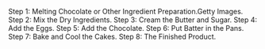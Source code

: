 Step 1: Melting Chocolate or Other Ingredient Preparation.Getty Images. 
Step 2: Mix the Dry Ingredients. 
Step 3: Cream the Butter and Sugar. 
Step 4: Add the Eggs. 
Step 5: Add the Chocolate.
Step 6: Put Batter in the Pans.
Step 7: Bake and Cool the Cakes.
Step 8: The Finished Product.